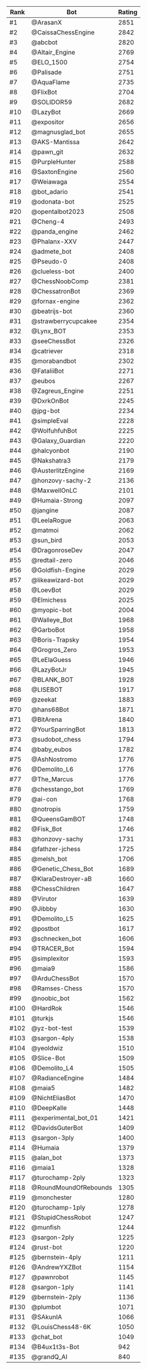 Rank|Bot|Rating
---|---|---
#1|@ArasanX|2851
#2|@CaissaChessEngine|2842
#3|@abcbot|2820
#4|@Altair_Engine|2769
#5|@ELO_1500|2754
#6|@Palisade|2751
#7|@AquaFlame|2735
#8|@FlixBot|2704
#9|@SOLIDOR59|2682
#10|@LazyBot|2669
#11|@expositor|2656
#12|@magnusglad_bot|2655
#13|@AKS-Mantissa|2642
#14|@pawn_git|2632
#15|@PurpleHunter|2588
#16|@SaxtonEngine|2560
#17|@Weiawaga|2554
#18|@bot_adario|2541
#19|@odonata-bot|2525
#20|@opentalbot2023|2508
#21|@Cheng-4|2493
#22|@panda_engine|2462
#23|@Phalanx-XXV|2447
#24|@admete_bot|2408
#25|@Pseudo-0|2408
#26|@clueless-bot|2400
#27|@ChessNoobComp|2381
#28|@ChessatronBot|2369
#29|@fornax-engine|2362
#30|@beatrijs-bot|2360
#31|@strawberrycupcakee|2354
#32|@Lynx_BOT|2353
#33|@seeChessBot|2326
#34|@catriever|2318
#35|@morabandbot|2302
#36|@FataliiBot|2271
#37|@eubos|2267
#38|@Zagreus_Engine|2251
#39|@DxrkOnBot|2245
#40|@jpg-bot|2234
#41|@simpleEval|2228
#42|@WolfuhfuhBot|2225
#43|@Galaxy_Guardian|2220
#44|@halcyonbot|2190
#45|@Nakshatra3|2179
#46|@AusterlitzEngine|2169
#47|@honzovy-sachy-2|2136
#48|@MaxwellOnLC|2101
#49|@Humaia-Strong|2097
#50|@jangine|2087
#51|@LeelaRogue|2063
#52|@matmoi|2062
#53|@sun_bird|2053
#54|@DragonroseDev|2047
#55|@redtail-zero|2046
#56|@Goldfish-Engine|2029
#57|@likeawizard-bot|2029
#58|@LoevBot|2029
#59|@Elmichess|2025
#60|@myopic-bot|2004
#61|@Walleye_Bot|1968
#62|@GarboBot|1958
#63|@Boris-Trapsky|1954
#64|@Grogros_Zero|1953
#65|@LeElaGuess|1946
#66|@LazyBotJr|1945
#67|@BLANK_BOT|1928
#68|@LISEBOT|1917
#69|@zeekat|1883
#70|@hans68Bot|1871
#71|@BitArena|1840
#72|@YourSparringBot|1813
#73|@sudobot_chess|1794
#74|@baby_eubos|1782
#75|@AshNostromo|1776
#76|@Demolito_L6|1776
#77|@The_Marcus|1776
#78|@chesstango_bot|1769
#79|@ai-con|1768
#80|@notropis|1759
#81|@QueensGamBOT|1748
#82|@Fisk_Bot|1746
#83|@honzovy-sachy|1731
#84|@fathzer-jchess|1725
#85|@melsh_bot|1706
#86|@Genetic_Chess_Bot|1689
#87|@KlaraDestroyer-aB|1660
#88|@ChessChildren|1647
#89|@Virutor|1639
#90|@Jibbby|1630
#91|@Demolito_L5|1625
#92|@postbot|1617
#93|@schnecken_bot|1606
#94|@TRACER_Bot|1594
#95|@simplexitor|1593
#96|@maia9|1586
#97|@ArduChessBot|1570
#98|@Ramses-Chess|1570
#99|@noobic_bot|1562
#100|@HardRok|1546
#101|@turkjs|1546
#102|@yz-bot-test|1539
#103|@sargon-4ply|1538
#104|@yeoldwiz|1510
#105|@Slice-Bot|1509
#106|@Demolito_L4|1505
#107|@RadianceEngine|1484
#108|@maia5|1482
#109|@NichtEliasBot|1470
#110|@DeepKalle|1448
#111|@experimental_bot_01|1421
#112|@DavidsGuterBot|1409
#113|@sargon-3ply|1400
#114|@Humaia|1379
#115|@alan_bot|1373
#116|@maia1|1328
#117|@turochamp-2ply|1323
#118|@RoundMoundOfRebounds|1305
#119|@monchester|1280
#120|@turochamp-1ply|1278
#121|@StupidChessRobot|1247
#122|@munfish|1244
#123|@sargon-2ply|1225
#124|@rust-bot|1220
#125|@bernstein-4ply|1211
#126|@AndrewYXZBot|1154
#127|@pawnrobot|1145
#128|@sargon-1ply|1141
#129|@bernstein-2ply|1136
#130|@plumbot|1071
#131|@SAkunIA|1066
#132|@LouisChess48-6K|1050
#133|@chat_bot|1049
#134|@B4ux1t3s-Bot|942
#135|@grandQ_AI|840
